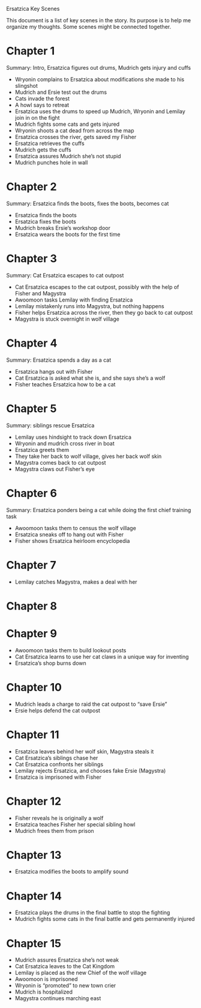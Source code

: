 Ersatzica Key Scenes

This document is a list of key scenes in the story. Its purpose is to help me organize my thoughts. Some scenes might be connected together.

# Chapter 1

Summary: Intro, Ersatzica figures out drums, Mudrich gets injury and cuffs

-   Wryonin complains to Ersatzica about modifications she made to his slingshot
-   Mudrich and Ersie test out the drums
-   Cats invade the forest
-   A howl says to retreat
-   Ersatzica uses the drums to speed up Mudrich, Wryonin and Lemilay join in on the fight
-   Mudrich fights some cats and gets injured
-   Wryonin shoots a cat dead from across the map
-   Ersatzica crosses the river, gets saved my Fisher
-   Ersatzica retrieves the cuffs
-   Mudrich gets the cuffs
-   Ersatzica assures Mudrich she’s not stupid
-   Mudrich punches hole in wall

# Chapter 2

Summary: Ersatzica finds the boots, fixes the boots, becomes cat

-   Ersatzica finds the boots
-   Ersatzica fixes the boots
-   Mudrich breaks Ersie’s workshop door
-   Ersatzica wears the boots for the first time

# Chapter 3

Summary: Cat Ersatzica escapes to cat outpost

-   Cat Ersatzica escapes to the cat outpost, possibly with the help of Fisher and Magystra
-   Awoomoon tasks Lemilay with finding Ersatzica
-   Lemilay mistakenly runs into Magystra, but nothing happens
-   Fisher helps Ersatzica across the river, then they go back to cat outpost
-   Magystra is stuck overnight in wolf village

# Chapter 4

Summary: Ersatzica spends a day as a cat

-   Ersatzica hangs out with Fisher
-   Cat Ersatzica is asked what she is, and she says she’s a wolf
-   Fisher teaches Ersatzica how to be a cat

# Chapter 5

Summary: siblings rescue Ersatzica

-   Lemilay uses hindsight to track down Ersatzica
-   Wryonin and mudrich cross river in boat
-   Ersatzica greets them
-   They take her back to wolf village, gives her back wolf skin
-   Magystra comes back to cat outpost
-   Magystra claws out Fisher’s eye

# Chapter 6

Summary: Ersatzica ponders being a cat while doing the first chief training task

-   Awoomoon tasks them to census the wolf village
-   Ersatzica sneaks off to hang out with Fisher
-   Fisher shows Ersatzica heirloom encyclopedia

# Chapter 7

-   Lemilay catches Magystra, makes a deal with her

# Chapter 8

# Chapter 9

-   Awoomoon tasks them to build lookout posts
-   Cat Ersatzica learns to use her cat claws in a unique way for inventing
-   Ersatzica’s shop burns down

# Chapter 10

-   Mudrich leads a charge to raid the cat outpost to “save Ersie”
-   Ersie helps defend the cat outpost

# Chapter 11

-   Ersatzica leaves behind her wolf skin, Magystra steals it
-   Cat Ersatzica’s siblings chase her
-   Cat Ersatzica confronts her siblings
-   Lemilay rejects Ersatzica, and chooses fake Ersie (Magystra)
-   Ersatzica is imprisoned with Fisher

# Chapter 12

-   Fisher reveals he is originally a wolf
-   Ersatzica teaches Fisher her special sibling howl
-   Mudrich frees them from prison

# Chapter 13

-   Ersatzica modifies the boots to amplify sound

# Chapter 14

-   Ersatzica plays the drums in the final battle to stop the fighting
-   Mudrich fights some cats in the final battle and gets permanently injured

# Chapter 15

-   Mudrich assures Ersatzica she’s not weak
-   Cat Ersatzica leaves to the Cat Kingdom
-   Lemilay is placed as the new Chief of the wolf village
-   Awoomoon is imprisoned
-   Wryonin is “promoted” to new town crier
-   Mudrich is hospitalized
-   Magystra continues marching east
